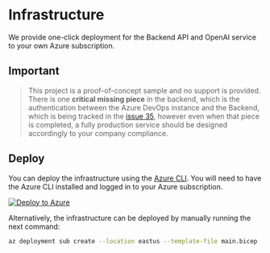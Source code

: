 # Infrastructure

We provide one-click deployment for the Backend API and OpenAI service to your own Azure subscription.

## Important

> This project is a proof-of-concept sample and no support is provided. There is one **critical missing piece** in the backend, which is the authentication between the Azure DevOps instance and the Backend, which is being tracked in the [issue 35](https://github.com/microsoft/azure-devops-copilot/issues/35), however even when that piece is completed, a fully production service should be designed accordingly to your company compliance.

## Deploy

You can deploy the infrastructure using the [Azure CLI](https://learn.microsoft.com/en-us/cli/azure/install-azure-cli). You will need to have the Azure CLI installed and logged in to your Azure subscription.

[![Deploy to Azure](https://aka.ms/deploytoazurebutton)](https://portal.azure.com/#create/Microsoft.Template/uri/https%3A%2F%2Fraw.githubusercontent.com%2Fmicrosoft%2Fazure-devops-copilot%2Fmain%2Finfra%2Fmain.bicep)

Alternatively, the infrastructure can be deployed by manually running the next command:

```sh
az deployment sub create --location eastus --template-file main.bicep
```

